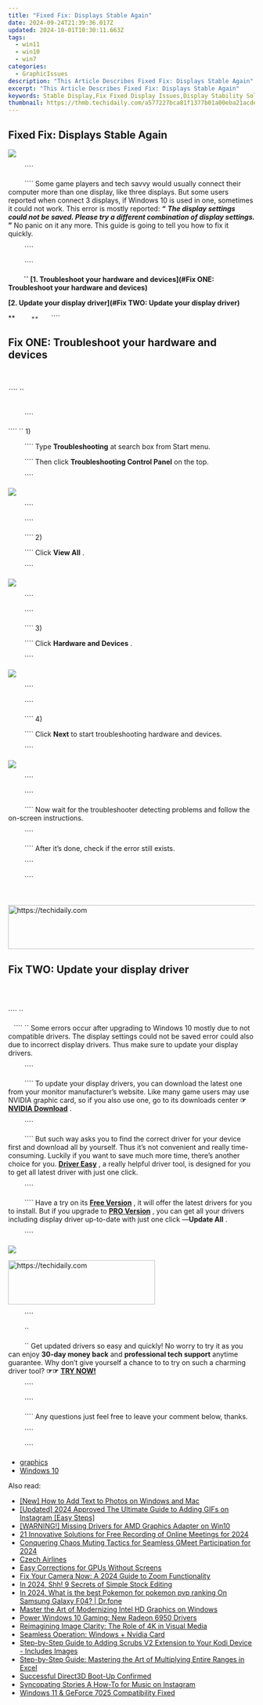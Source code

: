 ```yaml
---
title: "Fixed Fix: Displays Stable Again"
date: 2024-09-24T21:39:36.017Z
updated: 2024-10-01T10:30:11.663Z
tags:
  - win11
  - win10
  - win7
categories:
  - GraphicIssues
description: "This Article Describes Fixed Fix: Displays Stable Again"
excerpt: "This Article Describes Fixed Fix: Displays Stable Again"
keywords: Stable Display,Fix Fixed Display Issues,Display Stability Solutions,Resolved Electronic Display Issues,Fix and Maintain Screen Stability,Electronic Display Repair Services,Sustained Screen Performance Fixes
thumbnail: https://thmb.techidaily.com/a577227bca81f1377b01a00eba21acdee9d8dfcda26cad3482a8cc47d1c6fe1b.jpg
---
```


## Fixed Fix: Displays Stable Again

![](https://images.drivereasy.com/wp-content/uploads/2017/04/1.png)

```` ```` ```` ```` ```` ```` ````

```` ```` ```` ```` ```` ```` ```` Some game players and tech savvy would usually connect their computer more than one display, like three displays. But some users reported when connect 3 displays, if Windows 10 is used in one, sometimes it could not work. This error is mostly reported: **“**   _**The display settings could not be saved. Please try a different combination of display settings.**_ **”**  No panic on it any more. This guide is going to tell you how to fix it quickly.

```` ```` ```` ```` ```` ```` ````

```` ```` ```` ```` ```` ```` ````

**```` ```` ```` ```` ```` ```` `` [1\. Troubleshoot your hardware and devices](#Fix ONE: Troubleshoot your hardware and devices)**

**[2\. Update your display driver](#Fix TWO: Update your display driver)**

**```` ```` ```` ```` ```` ```` ``**`` ```` ```` ```` ```` ````

## **Fix ONE: Troubleshoot your hardware and devices**

```` ```` ```` ```` ```` ````

###### ```` ``

```` ```` ```` ```` ```` ```` ````

```` `` 1)

```` ```` ```` ```` ```` ```` ```` Type **Troubleshooting**  at search box from Start menu.

```` ```` ```` ```` ```` ```` ```` Then click **Troubleshooting Control Panel**  on the top.

```` ```` ```` ```` ```` ```` ````

![](https://images.drivereasy.com/wp-content/uploads/2017/04/2.png)

```` ```` ```` ```` ```` ```` ````

```` ```` ```` ```` ```` ```` ````

```` ```` ```` ```` ```` ```` ```` 2)

```` ```` ```` ```` ```` ```` ```` Click **View All** .

```` ```` ```` ```` ```` ```` ````

![](https://images.drivereasy.com/wp-content/uploads/2017/04/3.png)

```` ```` ```` ```` ```` ```` ````

```` ```` ```` ```` ```` ```` ````

```` ```` ```` ```` ```` ```` ```` 3)

```` ```` ```` ```` ```` ```` ```` Click **Hardware and Devices** .

```` ```` ```` ```` ```` ```` ````

![](https://images.drivereasy.com/wp-content/uploads/2017/04/4.png)

```` ```` ```` ```` ```` ```` ````

```` ```` ```` ```` ```` ```` ````

```` ```` ```` ```` ```` ```` ```` 4)

```` ```` ```` ```` ```` ```` ```` Click **Next**  to start troubleshooting hardware and devices.

```` ```` ```` ```` ```` ```` ````

![](https://images.drivereasy.com/wp-content/uploads/2017/04/5.png)

```` ```` ```` ```` ```` ```` ````

```` ```` ```` ```` ```` ```` ````

```` ```` ```` ```` ```` ```` ```` Now wait for the troubleshooter detecting problems and follow the on-screen instructions.

```` ```` ```` ```` ```` ```` ````

```` ```` ```` ```` ```` ```` ```` After it’s done, check if the error still exists.

```` ```` ```` ```` ```` ```` ````

```` ```` ```` ```` ```` ```` ````

```` ```` ```` ```` ```` ```` ```` ```` ```` ```` ```` ````

<!-- affiliate ads begin -->
<a href="https://appsumo.8odi.net/c/5597632/2112007/7443" target="_top" id="2112007">
  <img src="//a.impactradius-go.com/display-ad/7443-2112007" border="0" alt="https://techidaily.com" width="728" height="90"/>
</a>
<img height="0" width="0" src="https://appsumo.8odi.net/i/5597632/2112007/7443" style="position:absolute;visibility:hidden;" border="0" />
<!-- affiliate ads end -->

## **Fix TWO: Update your display driver**

```` ```` ```` ```` ```` ````

######

```` ``

```` ```` ```` `` Some errors occur after upgrading to Windows 10 mostly due to not compatible drivers. The display settings could not be saved error could also due to incorrect display drivers. Thus make sure to update your display drivers.

```` ```` ```` ```` ```` ```` ````

```` ```` ```` ```` ```` ```` ```` To update your display drivers, you can download the latest one from your monitor manufacturer’s website. Like many game users may use NVIDIA graphic card, so if you also use one, go to its downloads center   **☞ [NVIDIA Download](http://www.nvidia.com/Download/index.aspx)** [](http://www.nvidia.com/Download/index.aspx) .

```` ```` ```` ```` ```` ```` ````

```` ```` ```` ```` ```` ```` ```` But such way asks you to find the correct driver for your device first and download all by yourself. Thus it’s not convenient and really time-consuming. Luckily if you want to save much more time, there’s another choice for you. **[Driver Easy](https://tools.techidaily.com/drivereasy/download/)**  , a really helpful driver tool, is designed for you to get all latest driver with just one click.

```` ```` ```` ```` ```` ```` ````

```` ```` ```` ```` ```` ```` ```` Have a try on its **[Free Version](https://tools.techidaily.com/drivereasy/download/)**  , it will offer the latest drivers for you to install. But if you upgrade to [**PRO Version**](https://tools.techidaily.com/drivereasy/download/) , you can get all your drivers including display driver up-to-date with just one click —**Update All** .

```` ```` ```` ```` ```` ```` ````

![](https://images.drivereasy.com/wp-content/uploads/2017/04/6-2.png)

<!-- affiliate ads begin -->
<a href="https://aligracehair.sjv.io/c/5597632/2135413/19272" target="_top" id="2135413">
  <img src="//a.impactradius-go.com/display-ad/19272-2135413" border="0" alt="https://techidaily.com" width="300" height="90"/>
</a>
<img height="0" width="0" src="https://aligracehair.sjv.io/i/5597632/2135413/19272" style="position:absolute;visibility:hidden;" border="0" />
<!-- affiliate ads end -->

```` ```` ```` ```` ```` ```` ````

```` ```` ```` ```` ```` ```` ``

```` ```` ```` ```` ```` ```` ``  Get updated drivers so easy and quickly! No worry to try it as you can enjoy **30-day money back** and **professional tech support**  anytime guarantee. Why don’t give yourself a chance to to try on such a charming driver tool? **☞☞**  **[TRY NOW!](https://tools.techidaily.com/drivereasy/download/)**

```` ```` ```` ```` ```` ```` ````

```` ```` ```` ```` ```` ```` ````

```` ```` ```` ```` ```` ```` ```` Any questions just feel free to leave your comment below, thanks.

```` ```` ```` ```` ```` ```` ````

```` ```` ```` ```` ```` ```` ````

* [graphics](https://tools.techidaily.com/drivereasy/download/)
* [Windows 10](https://tools.techidaily.com/drivereasy/download/)

<ins class="adsbygoogle"
     style="display:block"
     data-ad-format="autorelaxed"
     data-ad-client="ca-pub-7571918770474297"
     data-ad-slot="1223367746"></ins>

<ins class="adsbygoogle"
     style="display:block"
     data-ad-client="ca-pub-7571918770474297"
     data-ad-slot="8358498916"
     data-ad-format="auto"
     data-full-width-responsive="true"></ins>

<span class="atpl-alsoreadstyle">Also read:</span>
<div><ul>
<li><a href="https://extra-lessons.techidaily.com/new-how-to-add-text-to-photos-on-windows-and-mac/"><u>[New] How to Add Text to Photos on Windows and Mac</u></a></li>
<li><a href="https://instagram-videos.techidaily.com/updated-2024-approved-the-ultimate-guide-to-adding-gifs-on-instagram-easy-steps/"><u>[Updated] 2024 Approved The Ultimate Guide to Adding GIFs on Instagram [Easy Steps]</u></a></li>
<li><a href="https://graphic-issues.techidaily.com/warning-missing-drivers-for-amd-graphics-adapter-on-win10/"><u>[WARNING!] Missing Drivers for AMD Graphics Adapter on Win10</u></a></li>
<li><a href="https://on-screen-recording.techidaily.com/21-innovative-solutions-for-free-recording-of-online-meetings-for-2024/"><u>21 Innovative Solutions for Free Recording of Online Meetings for 2024</u></a></li>
<li><a href="https://visual-screen-recording.techidaily.com/conquering-chaos-muting-tactics-for-seamless-gmeet-participation-for-2024/"><u>Conquering Chaos Muting Tactics for Seamless GMeet Participation for 2024</u></a></li>
<li><a href="https://tech-recovery.techidaily.com/czech-airlines/"><u>Czech Airlines</u></a></li>
<li><a href="https://graphic-issues.techidaily.com/easy-corrections-for-gpus-without-screens/"><u>Easy Corrections for GPUs Without Screens</u></a></li>
<li><a href="https://graphic-issues.techidaily.com/fix-your-camera-now-a-2024-guide-to-zoom-functionality/"><u>Fix Your Camera Now: A 2024 Guide to Zoom Functionality</u></a></li>
<li><a href="https://fox-hovers.techidaily.com/in-2024-shh-9-secrets-of-simple-stock-editing/"><u>In 2024, Shh! 9 Secrets of Simple Stock Editing</u></a></li>
<li><a href="https://android-pokemon-go.techidaily.com/in-2024-what-is-the-best-pokemon-for-pokemon-pvp-ranking-on-samsung-galaxy-f04-drfone-by-drfone-virtual-android/"><u>In 2024, What is the best Pokemon for pokemon pvp ranking On Samsung Galaxy F04? | Dr.fone</u></a></li>
<li><a href="https://graphic-issues.techidaily.com/master-the-art-of-modernizing-intel-hd-graphics-on-windows/"><u>Master the Art of Modernizing Intel HD Graphics on Windows</u></a></li>
<li><a href="https://graphic-issues.techidaily.com/power-windows-10-gaming-new-radeon-6950-drivers/"><u>Power Windows 10 Gaming: New Radeon 6950 Drivers</u></a></li>
<li><a href="https://graphic-issues.techidaily.com/reimagining-image-clarity-the-role-of-4k-in-visual-media/"><u>Reimagining Image Clarity: The Role of 4K in Visual Media</u></a></li>
<li><a href="https://graphic-issues.techidaily.com/seamless-operation-windows-plus-nvidia-card/"><u>Seamless Operation: Windows + Nvidia Card</u></a></li>
<li><a href="https://blog-min.techidaily.com/step-by-step-guide-to-adding-scrubs-v2-extension-to-your-kodi-device-includes-images/"><u>Step-by-Step Guide to Adding Scrubs V2 Extension to Your Kodi Device - Includes Images</u></a></li>
<li><a href="https://win-amazing.techidaily.com/step-by-step-guide-mastering-the-art-of-multiplying-entire-ranges-in-excel/"><u>Step-by-Step Guide: Mastering the Art of Multiplying Entire Ranges in Excel</u></a></li>
<li><a href="https://graphic-issues.techidaily.com/successful-direct3d-boot-up-confirmed/"><u>Successful Direct3D Boot-Up Confirmed</u></a></li>
<li><a href="https://instagram-clips.techidaily.com/syncopating-stories-a-how-to-for-music-on-instagram/"><u>Syncopating Stories A How-To for Music on Instagram</u></a></li>
<li><a href="https://graphic-issues.techidaily.com/windows-11-and-geforce-7025-compatibility-fixed/"><u>Windows 11 & GeForce 7025 Compatibility Fixed</u></a></li>
</ul></div>

